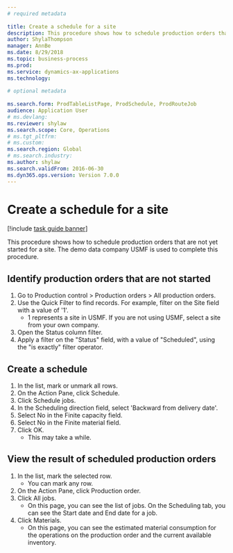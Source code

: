 ```yaml
--- 
# required metadata 
 
title: Create a schedule for a site
description: This procedure shows how to schedule production orders that are not yet started for a site. 
author: ShylaThompson
manager: AnnBe 
ms.date: 8/29/2018
ms.topic: business-process 
ms.prod:  
ms.service: dynamics-ax-applications 
ms.technology:  
 
# optional metadata 
 
ms.search.form: ProdTableListPage, ProdSchedule, ProdRouteJob   
audience: Application User 
# ms.devlang:  
ms.reviewer: shylaw
ms.search.scope: Core, Operations 
# ms.tgt_pltfrm:  
# ms.custom:  
ms.search.region: Global
# ms.search.industry: 
ms.author: shylaw
ms.search.validFrom: 2016-06-30 
ms.dyn365.ops.version: Version 7.0.0 
---
```

# Create a schedule for a site

[!include [task guide banner](../../includes/task-guide-banner.md)]

This procedure shows how to schedule production orders that are not yet started for a site.  The demo data company USMF is used to complete this procedure.


## Identify production orders that are not started
1. Go to Production control > Production orders > All production orders.
2. Use the Quick Filter to find records. For example, filter on the Site field with a value of '1'.
    * 1 represents a site in USMF. If you are not using USMF, select a site from your own company.  
3. Open the Status column filter.
4. Apply a filter on the "Status" field, with a value of "Scheduled", using the "is exactly" filter operator.

## Create a schedule
1. In the list, mark or unmark all rows.
2. On the Action Pane, click Schedule.
3. Click Schedule jobs.
4. In the Scheduling direction field, select 'Backward from delivery date'.
5. Select No in the Finite capacity field.
6. Select No in the Finite material field.
7. Click OK.
    * This may take a while.  

## View the result of scheduled production orders
1. In the list, mark the selected row.
    * You can mark any row.  
2. On the Action Pane, click Production order.
3. Click All jobs.
    * On this page, you can see the list of jobs. On the Scheduling tab, you can see the Start date and End date for a job.  
4. Click Materials.
    * On this page, you can see the estimated material consumption for the operations on the production order and the current available inventory.  

